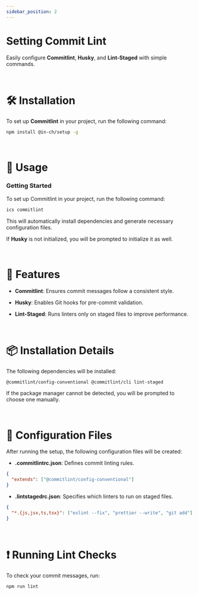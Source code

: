 ```yaml
---
sidebar_position: 2
---
```


# Setting Commit Lint

Easily configure **Commitlint**, **Husky**, and **Lint-Staged** with simple commands.

<br />

# 🛠 Installation

To set up **Commitlint** in your project, run the following command:

```bash
npm install @in-ch/setup -g
```

<br />

# 🚀 Usage

### Getting Started

To set up Commitlint in your project, run the following command:

```bash
ics commitlint
```

This will automatically install dependencies and generate necessary configuration files.

If **Husky** is not initialized, you will be prompted to initialize it as well.

<br />

# 📌 Features

- **Commitlint**: Ensures commit messages follow a consistent style.

- **Husky**: Enables Git hooks for pre-commit validation.

- **Lint-Staged**: Runs linters only on staged files to improve performance.

<br />

# 📦 Installation Details

The following dependencies will be installed:

```bash
@commitlint/config-conventional @commitlint/cli lint-staged
```

If the package manager cannot be detected, you will be prompted to choose one manually.

<br />

# 🤔 Configuration Files

After running the setup, the following configuration files will be created:

- **.commitlintrc.json**: Defines commit linting rules.

```json
{
  "extends": ["@commitlint/config-conventional"]
}
```

- **.lintstagedrc.json**: Specifies which linters to run on staged files.

```json
{
  "*.{js,jsx,ts,tsx}": ["eslint --fix", "prettier --write", "git add"]
}
```

<br />

# ❗ Running Lint Checks

To check your commit messages, run:

```bash
npm run lint
```
